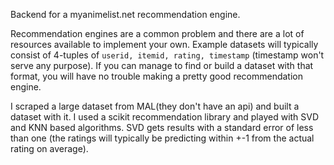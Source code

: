 Backend for a myanimelist.net recommendation engine.

Recommendation engines are a common problem and there are a lot of resources available to implement your own. Example datasets will typically consist of 4-tuples of `userid, itemid, rating, timestamp` (timestamp won't serve any purpose). If you can manage to find or build a dataset with that format, you will have no trouble making a pretty good recommendation engine.

I scraped a large dataset from MAL(they don't have an api) and built a dataset with it. I used a scikit recommendation library and played with SVD and KNN based algorithms. SVD gets results with a standard error of less than one (the ratings will typically be predicting within +-1 from the actual rating on average).
